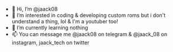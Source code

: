 - 👋 Hi, I’m @jaack08
- 👀 I’m interested in coding & developing custom roms but i don't understand a thing, lol & I'm a youtuber too!
- 🌱 I’m currently learning nothing
- 📫 You can message me @jaack08 on telegram & @jaack_08 on instagram, jaack_tech on twitter 

<!---
jaack08/jaack08 is a ✨ special ✨ repository because its `README.md` (this file) appears on your GitHub profile.
You can click the Preview link to take a look at your changes.
--->
